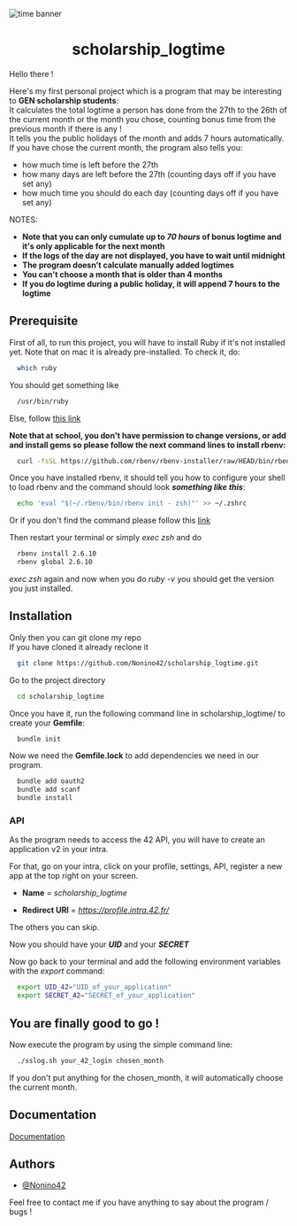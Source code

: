 ![time banner](https://kiwiorthoticservices.com/wp-content/uploads/saving-time-banner.jpg)

<h1 align="center"> scholarship_logtime</h1>

Hello there !

Here's my first personal project which is a program that may be interesting to **GEN scholarship students**:  
It calculates the total logtime a person has done from the 27th to the 26th of the current month or the month you chose, counting bonus time from the previous month if there is any !  
It tells you the public holidays of the month and adds 7 hours automatically.  
If you have chose the current month, the program also tells you:
- how much time is left before the 27th
- how many days are left before the 27th (counting days off if you have set any)
- how much time you should do each day (counting days off if you have set any)

NOTES:
- **Note that you can only cumulate up to _70 hours_ of bonus logtime and it's only applicable for the next month**
- **If the logs of the day are not displayed, you have to wait until midnight**
- **The program doesn’t calculate manually added logtimes**
- **You can't choose a month that is older than 4 months**
- **If you do logtime during a public holiday, it will append 7 hours to the logtime**

## Prerequisite

First of all, to run this project, you will have to install Ruby if it's not installed yet. Note that on mac it is already pre-installed. To check it, do:

```bash
  which ruby
```

You should get something like

```bash
  /usr/bin/ruby
```

Else, follow [this link](https://www.ruby-lang.org/en/documentation/installation/)

**Note that at school, you don't have permission to change versions, or add and install gems so please follow the next command lines to install rbenv:**

```bash
  curl -fsSL https://github.com/rbenv/rbenv-installer/raw/HEAD/bin/rbenv-installer | bash
```

Once you have installed rbenv, it should tell you how to configure your shell to load rbenv and the command should look **_something like this_**:
```bash
  echo 'eval "$(~/.rbenv/bin/rbenv init - zsh)"' >> ~/.zshrc
```
Or if you don't find the command please follow this [link](https://github.com/rbenv/rbenv)

Then restart your terminal or simply _exec zsh_ and do
```bash
  rbenv install 2.6.10
  rbenv global 2.6.10
```

_exec zsh_ again and now when you do _ruby -v_ you should get the version you just installed.

## Installation

Only then you can git clone my repo  
If you have cloned it already reclone it

```bash
  git clone https://github.com/Nonino42/scholarship_logtime.git
```

Go to the project directory

```bash
  cd scholarship_logtime
```

Once you have it, run the following command line in scholarship_logtime/ to create your **Gemfile**:

```bash
  bundle init
```

Now we need the **Gemfile.lock** to add dependencies we need in our program.

```bash
  bundle add oauth2
  bundle add scanf
  bundle install
```

### API

As the program needs to access the 42 API, you will have to create an application v2 in your intra.

For that, go on your intra, click on your profile, settings, API, register a new app at the top right on your screen.

- **Name** = _scholarship_logtime_

- **Redirect URI** = _https://profile.intra.42.fr/_

The others you can skip.

Now you should have your **_UID_** and your **_SECRET_**

Now go back to your terminal and add the following environment variables with the _export_ command:

```bash
  export UID_42="UID_of_your_application"
  export SECRET_42="SECRET_of_your_application"
```
## You are finally good to go !

Now execute the program by using the simple command line:

```bash
  ./sslog.sh your_42_login chosen_month
```

If you don't put anything for the chosen_month, it will automatically choose the current month.

## Documentation

[Documentation](https://api.intra.42.fr/apidoc/guides/getting_started)


## Authors

- [@Nonino42](https://www.github.com/Nonino42)

Feel free to contact me if you have anything to say about the program / bugs !

